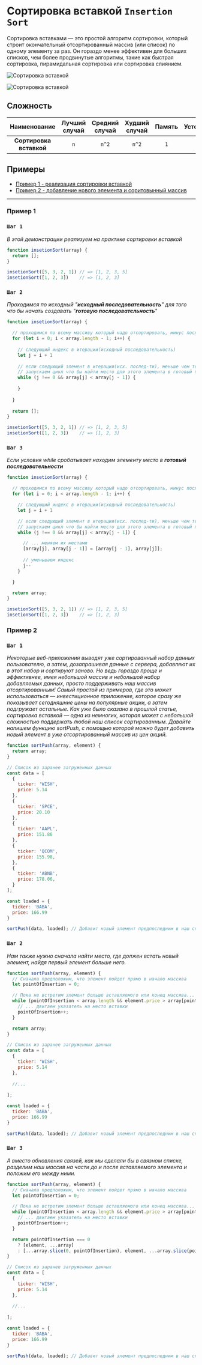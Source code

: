 # Сортировка вставкой `Insertion Sort`

Сортировка вставками — это простой алгоритм сортировки, который строит окончательный отсортированный массив (или список) по одному элементу за раз. Он гораздо менее эффективен для больших списков, чем более продвинутые алгоритмы, такие как быстрая сортировка, пирамидальная сортировка или сортировка слиянием.

![Сортировка вставкой](./img.gif) 

![Сортировка вставкой](./img2.gif)

## Сложность

|      Наименование       | Лучший случай | Средний случай | Худший случай | Память | Устойчивость | Комментарии |
|:-----------------------:|:-------------:|:--------------:|:-------------:|:------:|:------------:|:-----------:|
| **Сортировка вставкой** |      `n`      |     `n^2`      |     `n^2`     |  `1`   |     `да`     |             |


## Примеры

- [Пример 1 - реализация сортировки вставкой](#Пример-1)
- [Пример 2 - добавление нового элемента и соритовынный массив](#Пример-2)

---

### Пример 1

### `Шаг 1`

_В этой демонстрации реализуем на практике сортировки вставкой_

````js
function insetionSort(array) {
  return [];
}

insetionSort([5, 3, 2, 1]) // => [1, 2, 3, 5]
insetionSort([1, 2, 3])    // => [1, 2, 3]
````

### `Шаг 2`

_Проходимся по исходный "**исходный последовательность**" для того что бы начать создавать "**готовую последовательность**"_

````js
function insetionSort(array) {

  // проходимся по всему массиву который надо отсортировать, минус последний элемент
  for (let i = 0; i < array.length - 1; i++) {
    
    // следующий индекс в итерации(исходный последовательность)
    let j = i + 1
    
    // если следующий элемент в итерации(исх. послед-ти), меньше чем текущий элемент в итерации(готовый последовательности)
    // запускаем цикл что бы найти место для этого элемента в готовый последовательность
    while (j !== 0 && array[j] < array[j - 1]) {
      
    }
    
  }
  
  return [];
}

insetionSort([5, 3, 2, 1]) // => [1, 2, 3, 5]
insetionSort([1, 2, 3])    // => [1, 2, 3]
````

### `Шаг 3`

_Если условия while сробатывает находим элементу место в **готовый последовательности**_

````js
function insetionSort(array) {

  // проходимся по всему массиву который надо отсортировать, минус последний элемент
  for (let i = 0; i < array.length - 1; i++) {

    // следующий индекс в итерации(исходный последовательность)
    let j = i + 1

    // если следующий элемент в итерации(исх. послед-ти), меньше чем текущий элемент в итерации(готовый последовательности)
    // запускаем цикл что бы найти место для этого элемента в готовый последовательность
    while (j !== 0 && array[j] < array[j - 1]) {

      // ... меняем их местами
      [array[j], array[j - 1]] = [array[j - 1], array[j]];
      
      // уменьшаем индекс
      j--
    }

  }

  return array;
}

insetionSort([5, 3, 2, 1]) // => [1, 2, 3, 5]
insetionSort([1, 2, 3])    // => [1, 2, 3]
````

### Пример 2

### `Шаг 1`

_Некоторые веб-приложения выводят уже сортированный набор данных пользователю, а затем, дозапрашивая данные с сервера, добавляют их в этот набор и сортируют заново. Но ведь гораздо проще и эффективнее, имея небольшой массив и небольшой набор добавляемых данных, просто поддерживать наш массив отсортированным! Самый простой из примеров, где это может использоваться — инвестиционное приложение, которое сразу же показывает сегодняшние цены на популярные акции, а затем подгружает остальные. Как уже было сказано в прошлой статье, сортировка вставкой — одна из немногих, которая может с небольшой сложностью поддержать любой наш список сортированным. Давайте напишем функцию sortPush, с помощью которой можно будет добавить новый элемент в уже отсортированный массив из цен акций._

````js
function sortPush(array, element) {
  return array;
}

// Список из заранее загруженных данных
const data = [
  {
    ticker: 'WISH',
    price: 5.14
  },
  {
    ticker: 'SPCE',
    price: 20.10
  },
  {
    ticker: 'AAPL',
    price: 151.86
  },
  {
    ticker: 'QCOM',
    price: 155.98,
  },
  {
    ticker: 'ABNB',
    price: 178.06,
  }
];

const loaded = {
  ticker: 'BABA',
  price: 166.99
}

sortPush(data, loaded); // Добавит новый элемент предпоследним в наш список
````

### `Шаг 2`

_Нам также нужно сначала найти место, где должен встать новый элемент, найдя первый элемент больше него._

````js
function sortPush(array, element) {
  // Сначала предположим, что элемент пойдет прямо в начало массива
  let pointOfInsertion = 0;

  // Пока не встретим элемент больше вставляемого или конец массива...
  while (pointOfInsertion < array.length && element.price > array[pointOfInsertion].price) {
    // ... двигаем указатель на место вставки
    pointOfInsertion++;
  }

  return array;
}

// Список из заранее загруженных данных
const data = [
  {
    ticker: 'WISH',
    price: 5.14
  },
  
  //...
  
];

const loaded = {
  ticker: 'BABA',
  price: 166.99
}

sortPush(data, loaded); // Добавит новый элемент предпоследним в наш список
````

### `Шаг 3`

_А вместо обновления связей, как мы сделали бы в связном списке, разделим наш массив на части до и после вставляемого элемента и положим его между ними._

````js
function sortPush(array, element) {
  // Сначала предположим, что элемент пойдет прямо в начало массива
  let pointOfInsertion = 0;

  // Пока не встретим элемент больше вставляемого или конец массива...
  while (pointOfInsertion < array.length && element.price > array[pointOfInsertion].price) {
    // ... двигаем указатель на место вставки
    pointOfInsertion++;
  }

  return pointOfInsertion === 0
    ? [element, ...array]
    : [...array.slice(0, pointOfInsertion), element, ...array.slice(pointOfInsertion)];
}

// Список из заранее загруженных данных
const data = [
  {
    ticker: 'WISH',
    price: 5.14
  },
  
  //...
  
];

const loaded = {
  ticker: 'BABA',
  price: 166.99
}

sortPush(data, loaded); // Добавит новый элемент предпоследним в наш список
````








